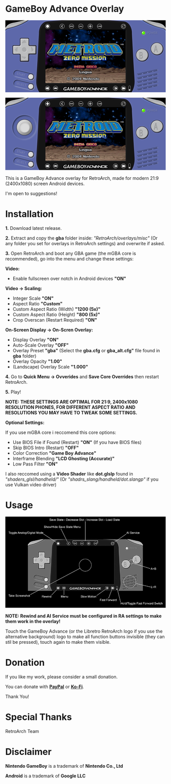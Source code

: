 # GameBoy Advance Overlay

![My Image](ow.jpg)

![My Image](ow_2.jpg)

This is a GameBoy Advance overlay for RetroArch, made for modern 21:9 (2400x1080) screen Android devices.

I'm open to suggestions!

# Installation

<b>1.</b> Download latest release.

<b>2.</b> Extract and copy the <b>gba</b> folder inside: 
<i>"RetroArch/overlays/misc"</i> (Or any folder you set for overlays in RetroArch settings) and overwrite if asked.

<b>3.</b> Open RetroArch and boot any GBA game (the mGBA core is recommended), go into the menu and change these settings:

<b>Video:</b>
- Enable fullscreen over notch in Android devices <b>"ON"</b>

<b>Video -> Scaling:</b>
- Integer Scale <b>"ON"</b>
- Aspect Ratio <b>"Custom"</b>
- Custom Aspect Ratio (Width) <b>"1200 (5x)"</b>
- Custom Aspect Ratio (Height) <b>"800 (5x)"</b>
- Crop Overscan (Restart Required) <b>"ON"</b>

<b>On-Screen Display -> On-Scren Overlay:</b>
- Display Overlay <b>"ON"</b>
- Auto-Scale Overlay <b>"OFF"</b>
- Overlay Preset <b>"gba"</b> (Select the <b>gba.cfg</b> or <b>gba_alt.cfg"</b> file found in <b>gba</b> folder)
- Overlay Opacity <b>"1.00"</b>
- (Landscape) Overlay Scale <b>"1.000"</b>
  
<b>4.</b> Go to <b>Quick Menu -> Ovverides</b> and <b>Save Core Overrides</b> then restart RetroArch.
 
<b>5.</b> Play!

<b>NOTE:</b>
<b>THESE SETTINGS ARE OPTIMAL FOR 21:9, 2400x1080 RESOLUTION PHONES, FOR DIFFERENT ASPECT RATIO AND RESOLUTIONS YOU MAY HAVE TO TWEAK SOME SETTINGS.</b>
  
<b>Optional Settings:</b>
  
If you use mGBA core i reccomend this core options:
- Use BIOS File if Found (Restart) <b>"ON"</b> (If you have BIOS files)
- Skip BIOS Intro (Restart) <b>"OFF"</b>
- Color Correction <b>"Game Boy Advance"</b>
- Interframe Blending <b>"LCD Ghosting (Accurate)"</b>
- Low Pass Filter <b>"ON"</b>
  
I also reccomed using a <b>Video Shader</b> like <b>dot.glslp</b> found in <i>"shaders_glsl/handheld/"</i> (Or <i>"shadrs_slang/handheld/dot.slangp"</i> if you use Vulkan video driver)

# Usage

![My Image](usage.png)

<b>NOTE: Rewind and AI Service must be configured in RA settings to make them work in the overlay!</b>

Touch the GameBoy Advance (or the Libretro RetroArch logo if you use the alternative background) logo to make all function buttons invisible (they can stil be pressed), touch again to make them visible.

# Donation
If you like my work, please consider a small donation.

You can donate with <a href="https://paypal.me/maestrosistema?country.x=IT&locale.x=it_IT"><b>PayPal</b></a> or <a href="https://ko-fi.com/maestrosistema"><b>Ko-Fi</b></a>.

Thank You!

# Special Thanks
RetroArch Team

# Disclaimer
<b>Nintendo GameBoy</b> is a trademark of <b>Nintendo Co., Ltd</b>

<b>Android</b> is a trademark of <b>Google LLC</b>
